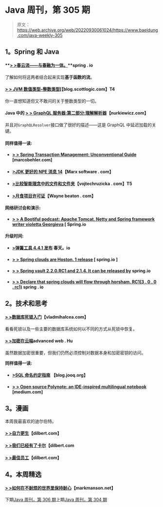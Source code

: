 # Java 周刊，第 305 期

> 原文：<https://web.archive.org/web/20220930061024/https://www.baeldung.com/java-weekly-305>

## **1。Spring 和 Java**

#### **[> >春云流——与春融为一体。](https://web.archive.org/web/20220526051009/https://spring.io/blog/2019/10/25/spring-cloud-stream-and-spring-integration)**spring . io

了解如何将这两者结合起来实现**基于函数的流**。

#### [**> > JVM 数值类型–整数类型**](https://web.archive.org/web/20220526051009/https://blog.scottlogic.com/2019/10/29/java-numeric-integer.html)[【blog.scottlogic.com】T4

你一直想知道但又不敢问的关于整数类型的一切。

#### Java 中的 **[> > GraphQL 服务器:第二部分:理解解析器](https://web.archive.org/web/20220526051009/https://www.nurkiewicz.com/2019/10/graphql-server-in-java-part-ii.html)**【nurkiewicz.com】

并且对`GraphQLResolver`接口做了很好的描述——这是 GraphQL 中延迟加载的关键。

#### **同样值得一读:**

*   #### **[> > Spring Transaction Management: Unconventional Guide](https://web.archive.org/web/20220526051009/https://www.marcobehler.com/guides/spring-transaction-management-unconventional-guide)** [marcobehler.com]

*   #### **[>JDK 更好的 NPE 消息 14](https://web.archive.org/web/20220526051009/https://marxsoftware.blogspot.com/2019/10/better-npe-messages-in-jdk-14.html)**【Marx software . com】

*   #### **[>比较智能理念中的文件和文件夹](https://web.archive.org/web/20220526051009/https://www.vojtechruzicka.com/idea-compare-files-and-folders/)**【vojtechruzicka . com】T5

*   #### **[>月食项目许可证](https://web.archive.org/web/20220526051009/https://waynebeaton.wordpress.com/2019/10/23/eclipse-project-licenses/)**【Wayne beaton . com】

**网络研讨会和演示:**

*   #### **[> > A Bootiful podcast: Apache Tomcat, Netty and Spring framework writer violetta Georgieva](https://web.archive.org/web/20220526051009/https://spring.io/blog/2019/10/24/a-bootiful-podcast-apache-tomcat-netty-and-spring-framework-contributor-violeta-georgieva)** [ Spring.io

**升级时间:**

*   #### **[>弹簧工具 4.4.1 发布](https://web.archive.org/web/20220526051009/https://spring.io/blog/2019/10/24/spring-tools-4-4-1-released)** 春天。io

*   #### **[> > Spring clouds are Hoston. 1 release](https://web.archive.org/web/20220526051009/https://spring.io/blog/2019/10/25/spring-cloud-hoxton-rc1-released)** [ spring.io ]

*   #### **[> > Spring vault 2.2.0.RC1 and 2.1.4\. It can be released by](https://web.archive.org/web/20220526051009/https://spring.io/blog/2019/10/24/spring-vault-2-2-0-rc1-and-2-1-4-release-available)** spring.io

*   #### **[> > Declare that spring clouds will flow through horsham. RC1(3 . 0 . 0 . rc1)](https://web.archive.org/web/20220526051009/https://spring.io/blog/2019/10/28/announcing-spring-cloud-stream-horsham-rc1-3-0-0-rc1)** spring . io

## **2。技术和思考**

#### [**> >数据库死锁入门**](https://web.archive.org/web/20220526051009/https://vladmihalcea.com/database-deadlock/)【vladmihalcea.com】

看看死锁以及一些主要的数据库系统如何以不同的方式从死锁中恢复。

#### [**> >加密在云端**](https://web.archive.org/web/20220526051009/https://advancedweb.hu/2019/10/29/encryption_cloud/)advanced web . Hu

虽然数据加密很重要，但我们仍然必须控制对数据本身和加密密钥的访问。

**同样值得一读:**

*   #### [**>SQL 命名约定指南**](https://web.archive.org/web/20220526051009/https://blog.jooq.org/2019/10/29/a-guide-to-sql-naming-conventions/) 【blog.jooq.org】

*   #### [**> > Open source Polynote: an IDE-inspired multilingual notebook**](https://web.archive.org/web/20220526051009/https://medium.com/netflix-techblog/open-sourcing-polynote-an-ide-inspired-polyglot-notebook-7f929d3f447) [medium.com]

## **3。漫画**

本周我最喜欢的迪尔伯特。

#### [**> >自力更生**](https://web.archive.org/web/20220526051009/https://dilbert.com/strip/2019-10-26)【dilbert.com】

#### [**> >我们已经有了卡尔**](https://web.archive.org/web/20220526051009/https://dilbert.com/strip/2019-10-29)【dilbert.com

#### [**> >最佳员工**](https://web.archive.org/web/20220526051009/https://dilbert.com/strip/2019-10-22)【dilbert.com】

## **4。本周精选**

#### **[> >如何在不耐烦的世界里保持耐心](https://web.archive.org/web/20220526051009/https://markmanson.net/how-to-be-patient)**【markmanson.net】

下期[Java 周刊，第 306 期](/web/20220526051009/https://www.baeldung.com/java-weekly-306)上期[Java 周刊，第 304 期](/web/20220526051009/https://www.baeldung.com/java-weekly-304)